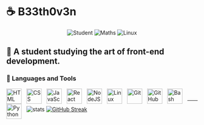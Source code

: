 # ☕ B33th0v3n

<p align="center">
  <a>
    <img alt="Student" src="https://custom-icon-badges.demolab.com/badge/-Student-plum?style=for-the-badge&logo=student&logoColor=black"/>
  </a>

  <a>
    <img alt="Maths" src="https://custom-icon-badges.demolab.com/badge/-Maths-blue?style=for-the-badge&logo=diff&logoColor=white"/>
  </a>

  <a>
    <img alt="Linux" src="https://custom-icon-badges.demolab.com/badge/-Linux-red?style=for-the-badge&logo=archlinux&logoColor=white"/>
  </a>
</p>

📖 A student studying the art of front-end development. 
---
### 🧰 Languages and Tools

<img align="left" alt="HTML" width="40px" style="padding-right:10px;" src="https://cdn.jsdelivr.net/gh/devicons/devicon/icons/html5/html5-plain.svg" />
<img align="left" alt="CSS" width="40px" style="padding-right:10px;" src="https://cdn.jsdelivr.net/gh/devicons/devicon/icons/css3/css3-plain.svg" />
<img align="left" alt="JavaScript" width="40px" style="padding-right:10px;" src="https://cdn.jsdelivr.net/gh/devicons/devicon/icons/javascript/javascript-plain.svg" />
<img align="left" alt="React" width="40px" style="padding-right:10px;" src="https://cdn.jsdelivr.net/gh/devicons/devicon/icons/react/react-original.svg" />
<img align="left" alt="NodeJS" width="40px" style="padding-right:10px;" src="https://cdn.jsdelivr.net/gh/devicons/devicon/icons/nodejs/nodejs-original.svg" />
<img align="left" alt="Linux" width="40px" style="padding-right:10px;" src="https://cdn.jsdelivr.net/gh/devicons/devicon/icons/linux/linux-original.svg" />
<img align="left" alt="Git" width="40px" style="padding-right:10px;" src="https://cdn.jsdelivr.net/gh/devicons/devicon/icons/git/git-original.svg" />
<img align="left" alt="GitHub" width="40px" style="padding-right:10px;" src="https://cdn.jsdelivr.net/gh/devicons/devicon/icons/github/github-original.svg" />
<img align="left" alt="Bash" width="40px" style="padding-right:10px;" src="https://cdn.jsdelivr.net/gh/devicons/devicon/icons/bash/bash-original.svg" />
<img align="left" alt="Python" width="40px" style="padding-right:10px;" src="https://cdn.jsdelivr.net/gh/devicons/devicon/icons/python/python-plain.svg" />
<br />

---
![stats](https://github-readme-stats.vercel.app/api?username=B33th0v3n960&show_icons=true&theme=tokyonight)
[![GitHub Streak](https://streak-stats.demolab.com?user=B33th0v3n960&theme=tokyonight&date_format=j%20M%5B%20Y%5D)](https://git.io/streak-stats)

<!--
**B33th0v3n960/B33th0v3n960** is a ✨ _special_ ✨ repository because its `README.md` (this file) appears on your GitHub profile.

Here are some ideas to get you started:
<img align="left" alt="TypeScript" width="30px" style="padding-right:10px;" src="https://cdn.jsdelivr.net/gh/devicons/devicon/icons/typescript/typescript-plain.svg" />

- 🔭 I’m currently working on ...
- 🌱 I’m currently learning ...
- 👯 I’m looking to collaborate on ...
- 🤔 I’m looking for help with ...
- 💬 Ask me about ...
- 📫 How to reach me: ...
- 😄 Pronouns: ...
- ⚡ Fun fact: ...
-->
